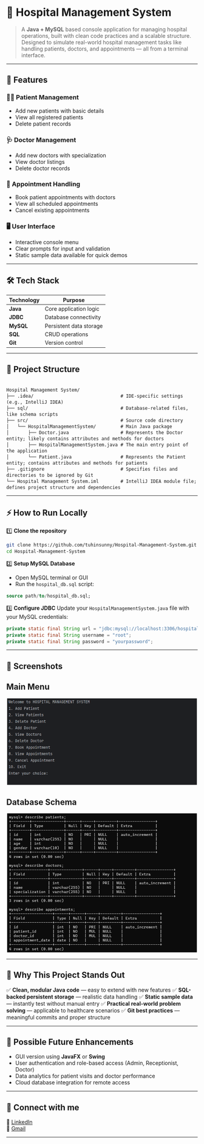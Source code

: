# 🏥 Hospital Management System

> A **Java + MySQL** based console application for managing hospital operations, built with clean code practices and a scalable structure.
> Designed to simulate real-world hospital management tasks like handling patients, doctors, and appointments — all from a terminal interface.

---

## 🚀 Features

### 👨‍⚕️ Patient Management

* Add new patients with basic details
* View all registered patients
* Delete patient records

### 🩺 Doctor Management

* Add new doctors with specialization
* View doctor listings
* Delete doctor records

### 📅 Appointment Handling

* Book patient appointments with doctors
* View all scheduled appointments
* Cancel existing appointments

### 🖥️ User Interface

* Interactive console menu
* Clear prompts for input and validation
* Static sample data available for quick demos

---

## 🛠️ Tech Stack

| Technology | Purpose                 |
| ---------- | ----------------------- |
| **Java**   | Core application logic  |
| **JDBC**   | Database connectivity   |
| **MySQL**  | Persistent data storage |
| **SQL**    | CRUD operations         |
| **Git**    | Version control         |

---

## 📂 Project Structure


```

Hospital Management System/
├── .idea/                                # IDE-specific settings (e.g., IntelliJ IDEA)
├── sql/                                  # Database-related files, like schema scripts
├── src/                                  # Source code directory
│   └── HospitalManagementSystem/         # Main Java package
│       ├── Doctor.java                   # Represents the Doctor entity; likely contains attributes and methods for doctors
│       ├── HospitalManagementSystem.java # The main entry point of the application
│       └── Patient.java                  # Represents the Patient entity; contains attributes and methods for patients
├── .gitignore                            # Specifies files and directories to be ignored by Git
└── Hospital Management System.iml        # IntelliJ IDEA module file; defines project structure and dependencies

```

---

## ⚡ How to Run Locally

1️⃣ **Clone the repository**

```bash
git clone https://github.com/tuhinsunny/Hospital-Management-System.git
cd Hospital-Management-System
```

2️⃣ **Setup MySQL Database**

* Open MySQL terminal or GUI
* Run the `hospital_db.sql` script:

```sql
source path/to/hospital_db.sql;
```

3️⃣ **Configure JDBC**
Update your `HospitalManagementSystem.java` file with your MySQL credentials:

```java
private static final String url = "jdbc:mysql://localhost:3306/hospital_db";
private static final String username = "root";
private static final String password = "yourpassword";
```



---

## 📸 Screenshots

## Main Menu
<p align="center">
  <img src="Main%20Menu.png" alt="Main Menu Screenshot" width="500"/>
</p>

## Database Schema
<p align="center">
  <img src="Database_Schema.png" alt="Db Schema Screenshot" width="500"/>
</p>

---

## 🎯 Why This Project Stands Out

✅ **Clean, modular Java code** — easy to extend with new features
✅ **SQL-backed persistent storage** — realistic data handling
✅ **Static sample data** — instantly test without manual entry
✅ **Practical real-world problem solving** — applicable to healthcare scenarios
✅ **Git best practices** — meaningful commits and proper structure

---

## 🔮 Possible Future Enhancements

* GUI version using **JavaFX** or **Swing**
* User authentication and role-based access (Admin, Receptionist, Doctor)
* Data analytics for patient visits and doctor performance
* Cloud database integration for remote access


---

## 🤝 Connect with me

💼 [LinkedIn](https://www.linkedin.com/in/tuhin-chandra-a675ab250/) <br/>
📧 [Gmail](mailto:tuhinchandra2k04@gmail.com)

---

